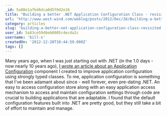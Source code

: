 ```yaml
---
_id: 5a88e1afbd6dca0d5f0d2e16
title: "Building a better .NET Application Configuration Class - revisited"
url: 'http://www.west-wind.com/weblog/posts/2012/Dec/28/Building-a-better-NET-Application-Configuration-Class-revisited'
category: articles
slug: 'building-a-better-net-application-configuration-class-revisited'
user_id: 5a83ce59d6eb0005c4ecda2c
username: 'bill-s'
createdOn: '2012-12-28T10:44:59.000Z'
tags: []
---
```


Many years ago, when I was just starting out with .NET (in the 1.0 days - now nearly 10 years ago), <a href="http://www.west-wind.com/presentations/configurationclass/configurationclass.asp" target="_blank">I wrote an article about an Application Configuration</a> component I created to improve application configuration using strongly typed classes. To me, application configuration is something that I've been adamant about since - well forever, even pre-dating .NET. An easy to access configuration store along with an easy application access mechanism to access and maintain configuration settings through code are crucial to building applications that are adaptable. I found that the default configuration features built into .NET are pretty good, but they still take a bit of effort to maintain and manage.
